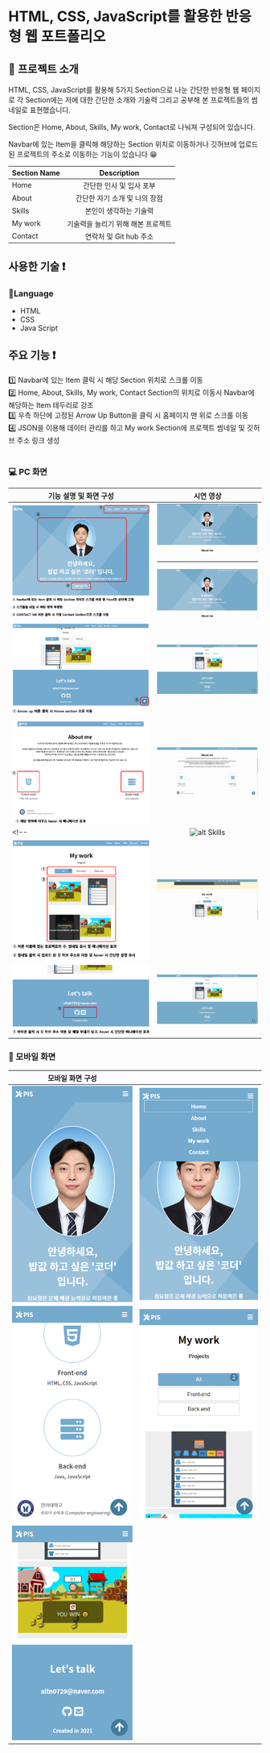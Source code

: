 # HTML, CSS, JavaScript를 활용한 반응형 웹 포트폴리오

## 📄 프로젝트 소개

HTML, CSS, JavaScript를 활용해 5가지 Section으로 나눈 간단한 반응형 웹 페이지로
각 Section에는 저에 대한 간단한 소개와 기술력 그리고 공부해 본 프로젝트들의 썸네일로 표현했습니다.<br>

Section은 Home, About, Skills, My work, Contact로 나눠져 구성되어 있습니다.<br>

Navbar에 있는 Item을 클릭해 해당하는 Section 위치로 이동하거나 깃허브에 업로드 된 프로젝트의 주소로 이동하는 기능이 있습니다 😁<br>

| Section Name |            Description             |
| :----------- | :--------------------------------: |
| Home         |      간단한 인사 및 입사 포부      |
| About        |   간단한 자기 소개 및 나의 장점    |
| Skills       |       본인이 생각하는 기술력       |
| My work      | 기술력을 늘리기 위해 해본 프로젝트 |
| Contact      |       연락처 및 Git hub 주소       |

## 사용한 기술 ❗

### 💬Language

- HTML
- CSS
- Java Script

## 주요 기능 ❗

1️⃣ Navbar에 있는 Item 클릭 시 해당 Section 위치로 스크롤 이동 <br>
2️⃣ Home, About, Skills, My work, Contact Section의 위치로 이동시 Navbar에 해당하는 Item 테두리로 강조<br>
3️⃣ 우측 하단에 고정된 Arrow Up Button을 클릭 시 홈페이지 맨 위로 스크롤 이동<br>
4️⃣ JSON을 이용해 데이터 관리를 하고 My work Section에 프로젝트 썸네일 및 깃허브 주소 링크 생성<br><br>

### 💻 PC 화면

| 기능 설명 및 화면 구성                              |                                          시연 영상                                           |
| --------------------------------------------------- | :------------------------------------------------------------------------------------------: |
| ![alt Home](/img/readme/Home-description.PNG)       | ![alt Home-gif](/img/readme/home-gif.gif) <hr> ![alt Scroll-gif](/img/readme/scroll-gif.gif) |
| ![alt Arrow](/img/readme/Arrow-description.PNG)     |                         ![alt Arrow-gif](/img/readme/arrow-gif.gif)                          |
| ![alt About](/img/readme/About-description.PNG)     |                         ![alt About-gif](/img/readme/about-gif.gif)                          |
<!-- | ![alt Skills](/img/readme/Skills-description.PNG)   |                                              X                                               | -->
| ![alt Work](/img/readme/Work-description.PNG)       |                          ![alt Work-gif](/img/readme/work-gif.gif)                           |
| ![alt Contact](/img/readme/contact-description.PNG) |                       ![alt Contact-gif](/img/readme/contact-gif.gif)                        |

### 📱 모바일 화면

|            모바일 화면 구성            |                                          |
| :------------------------------------: | :--------------------------------------: |
| ![alt Home-m](/img/readme/Home-m.PNG)  |   ![alt Home-m](/img/readme/Nav-m.PNG)   |
| ![alt Home-m](/img/readme/About-m.PNG) | ![alt Home-m](/img/readme/Work-m.PNG)  |
| ![alt Home-m](/img/readme/Contact-m.PNG) |
